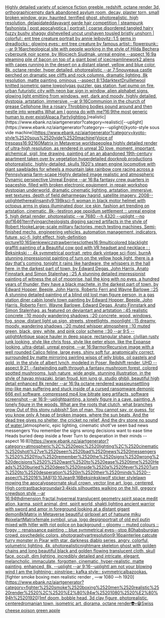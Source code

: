 [Highly detailed variety of science fiction greeble, redshift, octane render 3d, orthographic](https://www.ebank.nz/aiartgenerator?category=Highly%2520detailed%2520variety%2520of%2520science%2520fiction%2520greeble%2C%2520redshift%2C%2520octane%2520render%25203d%2C%2520orthographic)[empty dark abandoned asylum room, decay, plaster torn, small broken window, gray, haunted, terrified ghost, photorealistic, high resolution, delapidated](https://www.ebank.nz/aiartgenerator?category=empty%2520dark%2520abandoned%2520asylum%2520room%2C%2520decay%2C%2520plaster%2520torn%2C%2520small%2520broken%2520window%2C%2520gray%2C%2520haunted%2C%2520terrified%2520ghost%2C%2520photorealistic%2C%2520high%2520resolution%2C%2520delapidated)[day](https://www.ebank.nz/aiartgenerator?category=day)[avant garde hair competition | steampunk fashonista | post apocalyptica | portrait | coarse disordered tangled hairy fuzzy bushy shaggy dishevelled uncut unshaven tousled bristly unshorn | colorful:: ent tree creature portrait by annie leibovitz::1.5 gems in dreadlocks:: glowing eyes:: ent tree creature by famous artist:: flowerpunk::  --ar 9:16](https://www.ebank.nz/aiartgenerator?category=avant%2520garde%2520hair%2520competition%2520%7C%2520steampunk%2520fashonista%2520%7C%2520post%2520apocalyptica%2520%7C%2520portrait%2520%7C%2520coarse%2520disordered%2520tangled%2520hairy%2520fuzzy%2520bushy%2520shaggy%2520dishevelled%2520uncut%2520unshaven%2520tousled%2520bristly%2520unshorn%2520%7C%2520colorful%3A%3A%2520ent%2520tree%2520creature%2520portrait%2520by%2520annie%2520leibovitz%3A%3A1.5%2520gems%2520in%2520dreadlocks%3A%3A%2520glowing%2520eyes%3A%3A%2520ent%2520tree%2520creature%2520by%2520famous%2520artist%3A%3A%2520flowerpunk%3A%3A%2520%2520--ar%25209%3A16)[archeological site with people working in the style of Hilda Becher](https://www.ebank.nz/aiartgenerator?category=archeological%2520site%2520with%2520people%2520working%2520in%2520the%2520style%2520of%2520Hilda%2520Becher)[a cyberpunk noir scene, by Wojciech Siudmak, unreal engine --aspect 16:9](https://www.ebank.nz/aiartgenerator?category=a%2520cyberpunk%2520noir%2520scene%2C%2520by%2520Wojciech%2520Siudmak%2C%2520unreal%2520engine%2520--aspect%252016%3A9)[a steaming pile of bacon on top of a giant bowl of icecream](https://www.ebank.nz/aiartgenerator?category=a%2520steaming%2520pile%2520of%2520bacon%2520on%2520top%2520of%2520a%2520giant%2520bowl%2520of%2520icecream)[linework](https://www.ebank.nz/aiartgenerator?category=linework)[2 aliens with capes running in the desert on a distant planet, yellow and blue color, 8k, octane render, hyper detailed, photorealistic --ar 7:5](https://www.ebank.nz/aiartgenerator?category=2%2520aliens%2520with%2520capes%2520running%2520in%2520the%2520desert%2520on%2520a%2520distant%2520planet%2C%2520yellow%2520and%2520blue%2520color%2C%25208k%2C%2520octane%2520render%2C%2520hyper%2520detailed%2C%2520photorealistic%2520--ar%25207%3A5)[nouveau](https://www.ebank.nz/aiartgenerator?category=nouveau)[a castle perched on dramatic see cliffs and rock columns, dramatic lighting, 8k resolution, matte painting, ominous --aspect 8:13](https://www.ebank.nz/aiartgenerator?category=a%2520castle%2520perched%2520on%2520dramatic%2520see%2520cliffs%2520and%2520rock%2520columns%2C%2520dramatic%2520lighting%2C%25208k%2520resolution%2C%2520matte%2520painting%2C%2520ominous%2520--aspect%25208%3A13)[dark](https://www.ebank.nz/aiartgenerator?category=dark)[text](https://www.ebank.nz/aiartgenerator?category=text)[Druillet](https://www.ebank.nz/aiartgenerator?category=Druillet)[wool knitted isometric game lowpoly](https://www.ebank.nz/aiartgenerator?category=wool%2520knitted%2520isometric%2520game%2520lowpoly)[gas guzzler, gas station, fuel pump on fire, urban futuristic city with neon bar sign in window, alien alphabet signs, glowing light emitting from windows, wet, dark and moody, highly detailed, dystopia, artstation, immersive, —ar 9:16](https://www.ebank.nz/aiartgenerator?category=gas%2520guzzler%2C%2520gas%2520station%2C%2520fuel%2520pump%2520on%2520fire%2C%2520urban%2520futuristic%2520city%2520with%2520neon%2520bar%2520sign%2520in%2520window%2C%2520alien%2520alphabet%2520signs%2C%2520glowing%2520light%2520emitting%2520from%2520windows%2C%2520wet%2C%2520dark%2520and%2520moody%2C%2520highly%2520detailed%2C%2520dystopia%2C%2520artstation%2C%2520immersive%2C%2520%E2%80%94ar%25209%3A16)[Communion in the church of grease Cellphone like a rosary Throbbing bodies pound around and then nestle into wreaths What am I gonna do with me?](https://www.ebank.nz/aiartgenerator?category=Communion%2520in%2520the%2520church%2520of%2520grease%2520Cellphone%2520like%2520a%2520rosary%2520Throbbing%2520bodies%2520pound%2520around%2520and%2520then%2520nestle%2520into%2520wreaths%2520What%2520am%2520I%2520gonna%2520do%2520with%2520me%3F)[16:9](https://www.ebank.nz/aiartgenerator?category=16%3A9)[the most generic human to ever exist](https://www.ebank.nz/aiartgenerator?category=the%2520most%2520generic%2520human%2520to%2520ever%2520exist)[Alpaca Party](https://www.ebank.nz/aiartgenerator?category=Alpaca%2520Party)[lighting.](https://www.ebank.nz/aiartgenerator?category=lighting.)[realistic](https://www.ebank.nz/aiartgenerator?category=realistic)[--uplight](https://www.ebank.nz/aiartgenerator?category=--uplight)[kyoto-style sous vide machine](https://www.ebank.nz/aiartgenerator?category=kyoto-style%2520sous%2520vide%2520machine)[Voice of trespass](https://www.ebank.nz/aiartgenerator?category=Voice%2520of%2520trespass)[16:9](https://www.ebank.nz/aiartgenerator?category=16%3A9)[2160](https://www.ebank.nz/aiartgenerator?category=2160)[Matrix in Metaverse worlds](https://www.ebank.nz/aiartgenerator?category=Matrix%2520in%2520Metaverse%2520worlds)[people](https://www.ebank.nz/aiartgenerator?category=people)[a highly detailed render of ultra-high resolution, as rendered in unreal 3D love, moment, important, alchemical, sigil, line drawing, painting of an  an abandoned 19th-century apartment taken over by vegetation hyperdetailed doorknob productions photorealistic, highly-detailed, skulls 1920's steam engine locomotive with giant sawblades for wheels a mountain lake rainbow core racing across a Pennsylvania farm-scape Highly detailed image realistic and atmospheric Dynamic perspective Unreal Engine --ar 16:8](https://www.ebank.nz/aiartgenerator?category=a%2520highly%2520detailed%2520render%2520of%2520ultra-high%2520resolution%2C%2520as%2520rendered%2520in%2520unreal%25203D%2520love%2C%2520moment%2C%2520important%2C%2520alchemical%2C%2520sigil%2C%2520line%2520drawing%2C%2520painting%2520of%2520an%2520%2520an%2520abandoned%252019th-century%2520apartment%2520taken%2520over%2520by%2520vegetation%2520hyperdetailed%2520doorknob%2520productions%2520photorealistic%2C%2520highly-detailed%2C%2520skulls%25201920%27s%2520steam%2520engine%2520locomotive%2520with%2520giant%2520sawblades%2520for%2520wheels%2520a%2520mountain%2520lake%2520rainbow%2520core%2520racing%2520across%2520a%2520Pennsylvania%2520farm-scape%2520Highly%2520detailed%2520image%2520realistic%2520and%2520atmospheric%2520Dynamic%2520perspective%2520Unreal%2520Engine%2520--ar%252016%3A8)[a fantasy crew quarters in spaceship, filled with broken electronic equipment, in repair workshop dystopian underworld, dramatic cinematic lighting, artstation, immersive, wet textures, depth of field](https://www.ebank.nz/aiartgenerator?category=a%2520fantasy%2520crew%2520quarters%2520in%2520spaceship%2C%2520filled%2520with%2520broken%2520electronic%2520equipment%2C%2520in%2520repair%2520workshop%2520dystopian%2520underworld%2C%2520dramatic%2520cinematic%2520lighting%2C%2520artstation%2C%2520immersive%2C%2520wet%2520textures%2C%2520depth%2520of%2520field)[,](https://www.ebank.nz/aiartgenerator?category=%2C)[deharme](https://www.ebank.nz/aiartgenerator?category=deharme)[gay hagrid, satellite imagery, 2008](https://www.ebank.nz/aiartgenerator?category=gay%2520hagrid%2C%2520satellite%2520imagery%2C%25202008)[--uplight](https://www.ebank.nz/aiartgenerator?category=--uplight)[ethereal](https://www.ebank.nz/aiartgenerator?category=ethereal)[insanity](https://www.ebank.nz/aiartgenerator?category=insanity)[9:19](https://www.ebank.nz/aiartgenerator?category=9%3A19)[8k](https://www.ebank.nz/aiartgenerator?category=8k)[sci-fi woman in black motor helmet with octopus arms in glass illuminated door, ice skin, fashion art trending on artstation, cinematic, 8k](https://www.ebank.nz/aiartgenerator?category=sci-fi%2520woman%2520in%2520black%2520motor%2520helmet%2520with%2520octopus%2520arms%2520in%2520glass%2520illuminated%2520door%2C%2520ice%2520skin%2C%2520fashion%2520art%2520trending%2520on%2520artstation%2C%2520cinematic%2C%25208k)[--test](https://www.ebank.nz/aiartgenerator?category=--test)[iron age oppidum settlement :: unreal engine 5, high detail render, photorealistic --w 7680 --h 4320 --uplight --no dof](https://www.ebank.nz/aiartgenerator?category=iron%2520age%2520oppidum%2520settlement%2520%3A%3A%2520unreal%2520engine%25205%2C%2520high%2520detail%2520render%2C%2520photorealistic%2520--w%25207680%2520--h%25204320%2520--uplight%2520--no%2520dof)[1646](https://www.ebank.nz/aiartgenerator?category=1646)[1](https://www.ebank.nz/aiartgenerator?category=1)[terrifying](https://www.ebank.nz/aiartgenerator?category=terrifying)[archeologists digging sacred artifacts in the style of Robert Hooke](https://www.ebank.nz/aiartgenerator?category=archeologists%2520digging%2520sacred%2520artifacts%2520in%2520the%2520style%2520of%2520Robert%2520Hooke)[Large-scale military factories, mech testing machines, Semi-finished mechs, engineering vehicles, automation management, indicators, future, sci-fi, light effect, high-definition picture](https://www.ebank.nz/aiartgenerator?category=Large-scale%2520military%2520factories%2C%2520mech%2520testing%2520machines%2C%2520Semi-finished%2520mechs%2C%2520engineering%2520vehicles%2C%2520automation%2520management%2C%2520indicators%2C%2520future%2C%2520sci-fi%2C%2520light%2520effect%2C%2520high-definition%2520picture)[10:16](https://www.ebank.nz/aiartgenerator?category=10%3A16)[Sienkiewicz](https://www.ebank.nz/aiartgenerator?category=Sienkiewicz)[strawberries](https://www.ebank.nz/aiartgenerator?category=strawberries)[clothes](https://www.ebank.nz/aiartgenerator?category=clothes)[16:9](https://www.ebank.nz/aiartgenerator?category=16%3A9)[multicolored blacklight graffiti painting of a Beautiful cow god with VR headset and necklace : : Beksinkski : : 4k symmetrical portrait, retro dark vintage sci-fi](https://www.ebank.nz/aiartgenerator?category=multicolored%2520blacklight%2520graffiti%2520painting%2520of%2520a%2520Beautiful%2520cow%2520god%2520with%2520VR%2520headset%2520and%2520necklace%2520%3A%2520%3A%2520Beksinkski%2520%3A%2520%3A%25204k%2520symmetrical%2520portrait%2C%2520retro%2520dark%2520vintage%2520sci-fi)[oni, burn](https://www.ebank.nz/aiartgenerator?category=oni%2C%2520burn)[A stunning impressionist painting of turn on the yellow hook light, there is a day that's coming, tonight it rains like hardware, the whispers in the hall here, in the darkest part of town, by Edward Degas, John Harris, Anato Finnstark and Simon Stalenhag ::25 A stunning detailed impressionist painting of witness the oil of moonrise, hail the king with no eyes, a hundred years of thunder, they have a black machete, in the darkest part of town, by Edward Hopper, Beeple, John Harris, Roberto Ferri and Wayne Barlowe ::25 A stunning detailed painting of a blind old lost man figure person, in a gas station diner cabin lonely town painting by Edward Hopper, Beeple, John Harris, Roberto Ferri, Wayne Barlowe, Edward Degas, Anato Finnstark and Simon Stalenhag, as featured on deviantart and artstation ::45 realistic concrete ::10 moody wandering shadows ::20 concrete, wood, windows, fog, snow, distant light up sign, streets, streetlights, moonlight ::15 dreamy, moody, wandering shadows ::20 muted whisper atmosphere ::10 muted green, black, grey, white, and pink color scheme ::30 --ar 9:5 --uplight](https://www.ebank.nz/aiartgenerator?category=A%2520stunning%2520impressionist%2520painting%2520of%2520turn%2520on%2520the%2520yellow%2520hook%2520light%2C%2520there%2520is%2520a%2520day%2520that%27s%2520coming%2C%2520tonight%2520it%2520rains%2520like%2520hardware%2C%2520the%2520whispers%2520in%2520the%2520hall%2520here%2C%2520in%2520the%2520darkest%2520part%2520of%2520town%2C%2520by%2520Edward%2520Degas%2C%2520John%2520Harris%2C%2520Anato%2520Finnstark%2520and%2520Simon%2520Stalenhag%2520%3A%3A25%2520A%2520stunning%2520detailed%2520impressionist%2520painting%2520of%2520witness%2520the%2520oil%2520of%2520moonrise%2C%2520hail%2520the%2520king%2520with%2520no%2520eyes%2C%2520a%2520hundred%2520years%2520of%2520thunder%2C%2520they%2520have%2520a%2520black%2520machete%2C%2520in%2520the%2520darkest%2520part%2520of%2520town%2C%2520by%2520Edward%2520Hopper%2C%2520Beeple%2C%2520John%2520Harris%2C%2520Roberto%2520Ferri%2520and%2520Wayne%2520Barlowe%2520%3A%3A25%2520A%2520stunning%2520detailed%2520painting%2520of%2520a%2520blind%2520old%2520lost%2520man%2520figure%2520person%2C%2520in%2520a%2520gas%2520station%2520diner%2520cabin%2520lonely%2520town%2520painting%2520by%2520Edward%2520Hopper%2C%2520Beeple%2C%2520John%2520Harris%2C%2520Roberto%2520Ferri%2C%2520Wayne%2520Barlowe%2C%2520Edward%2520Degas%2C%2520Anato%2520Finnstark%2520and%2520Simon%2520Stalenhag%2C%2520as%2520featured%2520on%2520deviantart%2520and%2520artstation%2520%3A%3A45%2520realistic%2520concrete%2520%3A%3A10%2520moody%2520wandering%2520shadows%2520%3A%3A20%2520concrete%2C%2520wood%2C%2520windows%2C%2520fog%2C%2520snow%2C%2520distant%2520light%2520up%2520sign%2C%2520streets%2C%2520streetlights%2C%2520moonlight%2520%3A%3A15%2520dreamy%2C%2520moody%2C%2520wandering%2520shadows%2520%3A%3A20%2520muted%2520whisper%2520atmosphere%2520%3A%3A10%2520muted%2520green%2C%2520black%2C%2520grey%2C%2520white%2C%2520and%2520pink%2520color%2520scheme%2520%3A%3A30%2520--ar%25209%3A5%2520--uplight)[Antique space hauler in deep space, rectangular shape, civilian rusty junk looking, style like chris foss, style like peter elson, like the Expanse looking, ultra-detail, unreal engine, —ar 16:9](https://www.ebank.nz/aiartgenerator?category=Antique%2520space%2520hauler%2520in%2520deep%2520space%2C%2520rectangular%2520shape%2C%2520civilian%2520rusty%2520junk%2520looking%2C%2520style%2520like%2520chris%2520foss%2C%2520style%2520like%2520peter%2520elson%2C%2520like%2520the%2520Expanse%2520looking%2C%2520ultra-detail%2C%2520unreal%2520engine%2C%2520%E2%80%94ar%252016%3A9)[armor](https://www.ebank.nz/aiartgenerator?category=armor)[Recursive image with a well rounded Calico feline, large eyes, shiny soft fur, anatomically correct, surrounded by matte mirroring swirling wisps of jelly blobs, oil pastels  and gold, in the style of albert lynch, modeled in Poser, Redshift render, UHD --aspect 9:21 --fast](https://www.ebank.nz/aiartgenerator?category=Recursive%2520image%2520with%2520a%2520well%2520rounded%2520Calico%2520feline%2C%2520large%2520eyes%2C%2520shiny%2520soft%2520fur%2C%2520anatomically%2520correct%2C%2520surrounded%2520by%2520matte%2520mirroring%2520swirling%2520wisps%2520of%2520jelly%2520blobs%2C%2520oil%2520pastels%2520%2520and%2520gold%2C%2520in%2520the%2520style%2520of%2520albert%2520lynch%2C%2520modeled%2520in%2520Poser%2C%2520Redshift%2520render%2C%2520UHD%2520--aspect%25209%3A21%2520--fast)[winding path through a fantasy mushroom forest, colored spotted mushrooms, lush nature, wide angle, stunning illustration, in the style of hayao miyazaki, brian froud, kim jung gi, studio ghibli, beautiful high detail enhanced 8k render --ar 16:9](https://www.ebank.nz/aiartgenerator?category=winding%2520path%2520through%2520a%2520fantasy%2520mushroom%2520forest%2C%2520colored%2520spotted%2520mushrooms%2C%2520lush%2520nature%2C%2520wide%2520angle%2C%2520stunning%2520illustration%2C%2520in%2520the%2520style%2520of%2520hayao%2520miyazaki%2C%2520brian%2520froud%2C%2520kim%2520jung%2520gi%2C%2520studio%2520ghibli%2C%2520beautiful%2520high%2520detail%2520enhanced%25208k%2520render%2520--ar%252016%3A9)[a octane rendered wassie](https://www.ebank.nz/aiartgenerator?category=a%2520octane%2520rendered%2520wassie)[unsettling imp-like man suffering and stuck inside of a cursed ransomware demonic 666 evil software, compressed mp4 low bitrate jpeg artifacts, software screenshot --ar 16:9](https://www.ebank.nz/aiartgenerator?category=unsettling%2520imp-like%2520man%2520suffering%2520and%2520stuck%2520inside%2520of%2520a%2520cursed%2520ransomware%2520demonic%2520666%2520evil%2520software%2C%2520compressed%2520mp4%2520low%2520bitrate%2520jpeg%2520artifacts%2C%2520software%2520screenshot%2520--ar%252016%3A9)[--uplight](https://www.ebank.nz/aiartgenerator?category=--uplight)[painting. a lonely figure in a cave. painting. A lonely figure in the woods. What are the roots that clutch, what branches grow Out of this stony rubbish? Son of man, You cannot say, or guess, for you know only A heap of broken images, where the sun beats, And the dead tree gives no shelter, the cricket no relief, And the dry stone no sound of water.](https://www.ebank.nz/aiartgenerator?category=painting.%2520a%2520lonely%2520figure%2520in%2520a%2520cave.%2520painting.%2520A%2520lonely%2520figure%2520in%2520the%2520woods.%2520What%2520are%2520the%2520roots%2520that%2520clutch%2C%2520what%2520branches%2520grow%2520Out%2520of%2520this%2520stony%2520rubbish%3F%2520Son%2520of%2520man%2C%2520You%2520cannot%2520say%2C%2520or%2520guess%2C%2520for%2520you%2520know%2520only%2520A%2520heap%2520of%2520broken%2520images%2C%2520where%2520the%2520sun%2520beats%2C%2520And%2520the%2520dead%2520tree%2520gives%2520no%2520shelter%2C%2520the%2520cricket%2520no%2520relief%2C%2520And%2520the%2520dry%2520stone%2520no%2520sound%2520of%2520water.)[atmospheric, epic lighting, cinematic shotI've seen bad news messengers  You remember the signs wrong decisions  want to ease time Heads buried deep inside a fever Turn to desperation in their minds --aspect 16:8](https://www.ebank.nz/aiartgenerator?category=atmospheric%2C%2520epic%2520lighting%2C%2520cinematic%2520shotI%27ve%2520seen%2520bad%2520news%2520messengers%2520%2520You%2520remember%2520the%2520signs%2520wrong%2520decisions%2520%2520want%2520to%2520ease%2520time%2520Heads%2520buried%2520deep%2520inside%2520a%2520fever%2520Turn%2520to%2520desperation%2520in%2520their%2520minds%2520--aspect%252016%3A8)[10:10](https://www.ebank.nz/aiartgenerator?category=10%3A10)[Jean](https://www.ebank.nz/aiartgenerator?category=Jean)[9:16](https://www.ebank.nz/aiartgenerator?category=9%3A16)[Beksinkski](https://www.ebank.nz/aiartgenerator?category=Beksinkski)[wolf sticker style](https://www.ebank.nz/aiartgenerator?category=wolf%2520sticker%2520style)[lawn mowing the apocalypse](https://www.ebank.nz/aiartgenerator?category=lawn%2520mowing%2520the%2520apocalypse)[ornate skull crown, vector line art, logo, centered, High contrast](https://www.ebank.nz/aiartgenerator?category=ornate%2520skull%2520crown%2C%2520vector%2520line%2520art%2C%2520logo%2C%2520centered%2C%2520High%2520contrast)[background](https://www.ebank.nz/aiartgenerator?category=background)[air](https://www.ebank.nz/aiartgenerator?category=air)[3:4](https://www.ebank.nz/aiartgenerator?category=3%3A4)[kids silhouettes walking on the hill, gregory crewdson style --ar 16:9](https://www.ebank.nz/aiartgenerator?category=kids%2520silhouettes%2520walking%2520on%2520the%2520hill%2C%2520gregory%2520crewdson%2520style%2520--ar%252016%3A9)[4thdimension,fractal,hyperreal,translucent,geometry,spirit,space,meditation, karma, spirit animal, dmt, spirit world, shakti,](https://www.ebank.nz/aiartgenerator?category=4thdimension%2Cfractal%2Chyperreal%2Ctranslucent%2Cgeometry%2Cspirit%2Cspace%2Cmeditation%2C%2520karma%2C%2520spirit%2520animal%2C%2520dmt%2C%2520spirit%2520world%2C%2520shakti%2C)[lighting,](https://www.ebank.nz/aiartgenerator?category=lighting%2C)[ancient warrior with sword and amor in foreground looking at a distant gigant demon](https://www.ebank.nz/aiartgenerator?category=ancient%2520warrior%2520with%2520sword%2520and%2520amor%2520in%2520foreground%2520looking%2520at%2520a%2520distant%2520gigant%2520demon)[8k](https://www.ebank.nz/aiartgenerator?category=8k)[Matrix in Metaverse beautiful girl](https://www.ebank.nz/aiartgenerator?category=Matrix%2520in%2520Metaverse%2520beautiful%2520girl)[pixel art of hatsune miku #pixelart](https://www.ebank.nz/aiartgenerator?category=pixel%2520art%2520of%2520hatsune%2520miku%2520%23pixelart)[Matrix](https://www.ebank.nz/aiartgenerator?category=Matrix)[female symbol, urua, logo design](https://www.ebank.nz/aiartgenerator?category=female%2520symbol%2C%2520urua%2C%2520logo%2520design)[portrait of old evil putin mixed with hitler with riot police on background :: gloomy :: muted colours :: foggy :: renaissance painting :: blue symmetrical eyes--stop 80](https://www.ebank.nz/aiartgenerator?category=portrait%2520of%2520old%2520evil%2520putin%2520mixed%2520with%2520hitler%2520with%2520riot%2520police%2520on%2520background%2520%3A%3A%2520gloomy%2520%3A%3A%2520muted%2520colours%2520%3A%3A%2520foggy%2520%3A%3A%2520renaissance%2520painting%2520%3A%3A%2520blue%2520symmetrical%2520eyes--stop%252080)[habsburgian crowd, psychedelic colors, photography](https://www.ebank.nz/aiartgenerator?category=habsburgian%2520crowd%2C%2520psychedelic%2520colors%2C%2520photography)[art](https://www.ebank.nz/aiartgenerator?category=art)[resolution](https://www.ebank.nz/aiartgenerator?category=resolution)[9:16](https://www.ebank.nz/aiartgenerator?category=9%3A16)[painterlee cat](https://www.ebank.nz/aiartgenerator?category=painterlee%2520cat)[cute furry monster in Pixar with star, darkness diablo series, angry, colorful, volumetric lighting, 4k, photorealistic](https://www.ebank.nz/aiartgenerator?category=cute%2520furry%2520monster%2520in%2520Pixar%2520with%2520star%2C%2520darkness%2520diablo%2520series%2C%2520angry%2C%2520colorful%2C%2520volumetric%2520lighting%2C%25204k%2C%2520photorealistic)[nightmare skeleton ghost with golden chains and long beautiful black and golden flowing translucent cloth, skull face, occult, dim lighting, incredibly detailed and intricate, elegant, melancholic, immaculate, forgotten, cinematic, hyper-realistic, matte painting, enhanced, 8k, --uplight --ar 9:16](https://www.ebank.nz/aiartgenerator?category=nightmare%2520skeleton%2520ghost%2520with%2520golden%2520chains%2520and%2520long%2520beautiful%2520black%2520and%2520golden%2520flowing%2520translucent%2520cloth%2C%2520skull%2520face%2C%2520occult%2C%2520dim%2520lighting%2C%2520incredibly%2520detailed%2520and%2520intricate%2C%2520elegant%2C%2520melancholic%2C%2520immaculate%2C%2520forgotten%2C%2520cinematic%2C%2520hyper-realistic%2C%2520matte%2520painting%2C%2520enhanced%2C%25208k%2C%2520--uplight%2520--ar%25209%3A16)[--uplight](https://www.ebank.nz/aiartgenerator?category=--uplight)[I am not your blowing wind I am the lightning:: pinstripe:: kafka style:: symmetrical](https://www.ebank.nz/aiartgenerator?category=I%2520am%2520not%2520your%2520blowing%2520wind%2520I%2520am%2520the%2520lightning%3A%3A%2520pinstripe%3A%3A%2520kafka%2520style%3A%3A%2520symmetrical)[bazookas.](https://www.ebank.nz/aiartgenerator?category=bazookas.)[fighter smoke boxing men realistic render , —w 1080 —h 1920](https://www.ebank.nz/aiartgenerator?category=fighter%2520smoke%2520boxing%2520men%2520realistic%2520render%2520%2C%2520%E2%80%94w%25201080%2520%E2%80%94h%25201920)[1](https://www.ebank.nz/aiartgenerator?category=1)[mf doom, bobble head, 3d clay figure, photorealistic, centered](https://www.ebank.nz/aiartgenerator?category=mf%2520doom%2C%2520bobble%2520head%2C%25203d%2520clay%2520figure%2C%2520photorealistic%2C%2520centered)[romanian town, isometric art, diorama, octane render](https://www.ebank.nz/aiartgenerator?category=romanian%2520town%2C%2520isometric%2520art%2C%2520diorama%2C%2520octane%2520render)[👽💀😁](https://www.ebank.nz/aiartgenerator?category=%F0%9F%91%BD%F0%9F%92%80%F0%9F%98%81)[Swiss cheese poison green apple](https://www.ebank.nz/aiartgenerator?category=Swiss%2520cheese%2520poison%2520green%2520apple)